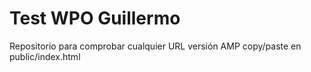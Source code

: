 # Test WPO Guillermo

Repositorio para comprobar cualquier URL versión AMP copy/paste en public/index.html
